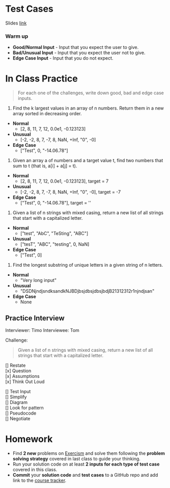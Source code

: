 # Test Cases
Slides [link](https://docs.google.com/presentation/d/1zNb6jqB9NHmvlRY_cSyUqJA4gsHXg-IjfM1g0WmoPgs/edit#slide=id.g58d3d40430_0_0)

### Warm up
* **Good/Normal Input** - Input that you expect the user to give.
* **Bad/Unusual Input** - Input that you expect the user not to give.
* **Edge Case Input** - Input that you do not expect.

# In Class Practice

> For each one of the challenges, write down good, bad and edge case inputs.

1. Find the k largest values in an array of n numbers. Return them in a new array sorted in decreasing order.
  * **Normal**
    * [2, 8, 11, 7, 12, 0.0e1, -0.123123]
  * **Unusual**
    * [-2, -2, 8, 7, -7, 8, NaN, +Inf, "0", -0]
  * **Edge Case**
    * ["Test", 0, "-14.06.78"]
1. Given an array a of numbers and a target value t, find two numbers that sum to t (that is, a[i] + a[j] = t).
  * **Normal**
    * [2, 8, 11, 7, 12, 0.0e1, -0.123123], target = 7
  * **Unusual**
    * [-2, -2, 8, 7, -7, 8, NaN, +Inf, "0", -0], target = -7
  * **Edge Case**
    * ["Test", 0, "-14.06.78"], target = ''
1. Given a list of n strings with mixed casing, return a new list of all strings that start with a capitalized letter.
  * **Normal**
    * ["test", "AbC", "TeSting", "ABC"]
  * **Unusual**
    * ["tesT", "ABC", "testing", 0, NaN]
  * **Edge Case**
    * ["Test", 0]
1. Find the longest substring of unique letters in a given string of n letters.
  * **Normal**
    * "Very long input"
  * **Unusual**
    * "DSDNjndjsndksandkNJBDjbsjdbsjdbsjbdjB21312312r1njndjsan"
  * **Edge Case**
    * None

## Practice Interview

Interviewer: Timo
Interviewee: Tom  

Challenge:
> Given a list of n strings with mixed casing, return a new list of all strings that start with a capitalized letter.

[] Restate<br>
[x] Question<br>
[x] Assumptions<br>
[x] Think Out Loud<br>

[] Test Input<br>
[] Simplify<br>
[] Diagram<br>
[] Look for pattern<br>
[] Pseudocode<br>
[] Negotiate<br>


# Homework
* Find **2 new** problems on [Exercism](https://exercism.io/) and solve them following the **problem solving strategy** covered in last class to guide your thinking.
* Run your solution code on at least **2 inputs for each type of test case** covered in this class.
* **Commit** your **solution code** and **test cases** to a GitHub repo and add link to the [course tracker](http://make.sc/spd1.01-tracker).

